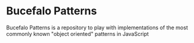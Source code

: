 Bucefalo Patterns
=============

Bucefalo Patterns is a repository to play with implementations of the most commonly known "object oriented" patterns in JavaScript
